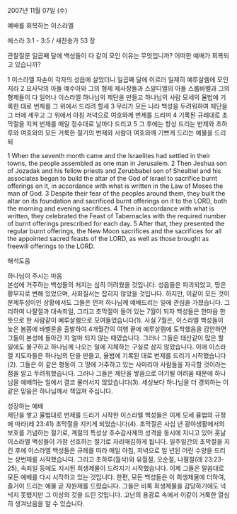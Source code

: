 2007년 11월 07일 (수)

예배를 회복하는 이스라엘



에스라 3:1 - 3:5 / 새찬송가 53 장


관찰질문
일곱째 달에 백성들이 다 같이 모인 이유는 무엇입니까?
어떠한 예배가 회복되고 있습니까? 

1 이스라엘 자손이 각자의 성읍에 살았더니 일곱째 달에 이르러 일제히 예루살렘에 모인지라 2 요사닥의 아들 예수아와 그의 형제 제사장들과 스알디엘의 아들 스룹바벨과 그의 형제들이 다 일어나 이스라엘 하나님의 제단을 만들고 하나님의 사람 모세의 율법에 기록한 대로 번제를 그 위에서 드리려 할새 3 무리가 모든 나라 백성을 두려워하여 제단을 그 터에 세우고 그 위에서 아침 저녁으로 여호와께 번제를 드리며 4 기록된 규례대로 초막절을 지켜 번제를 매일 정수대로 날마다 드리고 
5 그 후에는 항상 드리는 번제와 초하루와 여호와의 모든 거룩한 절기의 번제와 사람이 여호와께 기쁘게 드리는 예물을 드리되  

1 When the seventh month came and the Israelites had settled in their towns, the people assembled as one man in Jerusalem. 2 Then Jeshua son of Jozadak and his fellow priests and Zerubbabel son of Shealtiel and his associates began to build the altar of the God of Israel to sacrifice burnt offerings on it, in accordance with what is written in the Law of Moses the man of God. 3 Despite their fear of the peoples around them, they built the altar on its foundation and sacrificed burnt offerings on it to the LORD, both the morning and evening sacrifices. 4 Then in accordance with what is written, they celebrated the Feast of Tabernacles with the required number of burnt offerings prescribed for each day. 5 After that, they presented the regular burnt offerings, the New Moon sacrifices and the sacrifices for all the appointed sacred feasts of the LORD, as well as those brought as freewill offerings to the LORD.

해석도움





하나님이 주시는 마음  
본성에 거주하는 백성들의 처지는 심히 어려웠을 것입니다. 성읍들은 파괴되었고, 땅은 황무지로 변해 있었으며, 사회질서는 잡히지 않았을 것입니다. 하지만, 이같이 모든 것이 문제투성이인 상황에서도 그들은 먼저 하나님께 예배드리는 일에 관심을 가졌습니다. 그리하여 나팔절과 대속죄일, 그리고 초막절이 들어 있는 7월이 되자 백성들은 한마음 한뜻으로 한 사람같이 예루살렘으로 모여들었습니다(1). 사실 7월은, 이스라엘 백성들이 늦은 봄쯤에 바벨론을 출발하여 4개월간의 여행 끝에 예루살렘에 도착했음을 감안하면 그들이 본성에 돌아간 지 얼마 되지 않는 때였습니다. 그러나 그들은 태산같이 많은 할 일에도 불구하고 하나님께 나오는 일에 지체하는 구실로 삼지 않았습니다. 이에 이스라엘 지도자들은 하나님의 단을 만들고, 율법에 기록된 대로 번제를 드리기 시작했습니다(2). 그들은 이 같은 행동이 그 땅에 거주하고 있는 사마리아 사람들을 자극할 것이라는 점을 알고 두려워했습니다. 그러나 그들은 제단을 쌓음으로 야기될 어려움 때문에 하나님을 예배하는 일에서 결코 물러서지 않았습니다(3). 세상보다 하나님을 더 경외하는 이 같은 믿음은 하나님께서 책임져 주십니다.   

성장하는 예배  
제단을 쌓고 율법대로 번제를 드리기 시작한 이스라엘 백성들은 이제 모세 율법의 규정에 따라(레 23:41) 초막절을 지키게 되었습니다(4). 초막절은 사십 년 광야생활에서의 보호를 기념하는 절기로, 계절의 특성상 추수감사제의 성격을 동시에 지니고 있어 훗날 이스라엘 백성들이 가장 선호하는 절기로 자리매김하게 됩니다. 일주일간의 초막절을 지킨 후에 이스라엘 백성들은 규례를 따라 매일 아침, 저녁으로 일 년된 어린 수양을 드리는 상번제를 시작했습니다. 그리고 초하루(월삭)와 유월절, 오순절, 나팔절(레 23:23-25), 속죄일 등에도 지시된 희생제물이 드려지기 시작했습니다. 이제 그들은 말씀대로 모든 예배를 다시 시작하고 있는 것입니다. 한편, 모든 백성들은 이 희생제물에 더하여, 즐거이 드리는 예물 곧 자원제를 드렸습니다. 그들은 비록 희생제물을 감당하기에도 넉넉지 못했지만 그 이상의 것을 드린 것입니다. 고난의 용광로 속에서 이같이 거룩한 열심히 생겨났음을 알 수 있습니다.